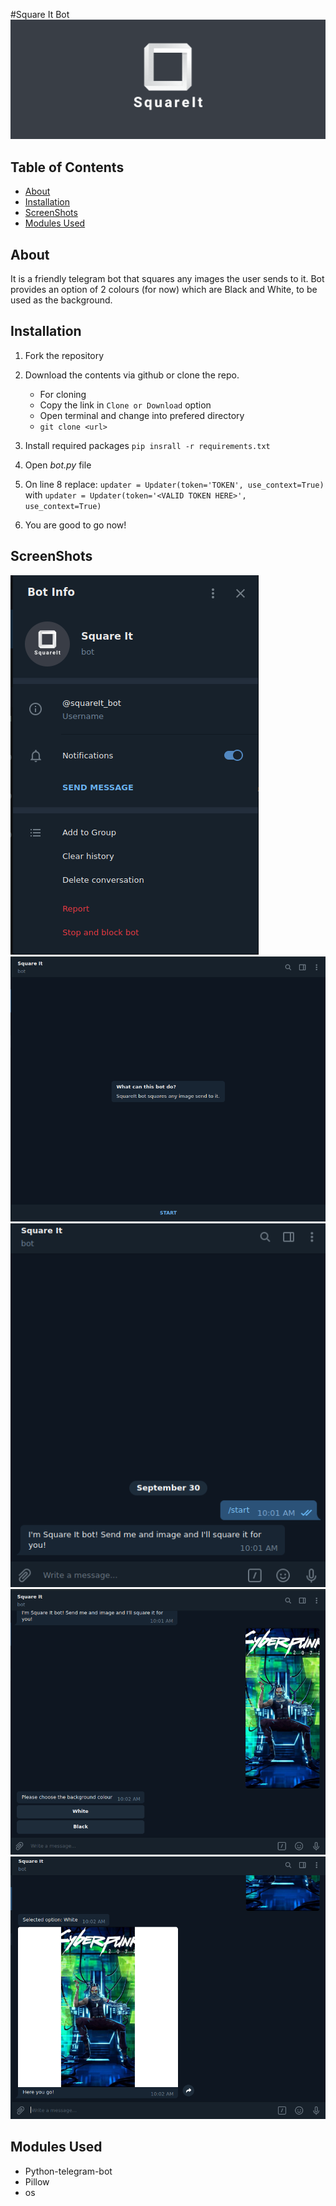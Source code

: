 #Square It Bot
![SquareIt Bot](https://raw.githubusercontent.com/sethiojas/readme_images/master/SquareIt_bot/cover.png)

## Table of Contents
* [About](#about)
* [Installation](#installation)
* [ScreenShots](#screenshots)
* [Modules Used](#modules-used)

## About
It is a friendly telegram bot that squares any images the user sends to it.
Bot provides an option of 2 colours (for now) which are Black and White, to be used as the background.

## Installation

1. Fork the repository

2. Download the contents via github or clone the repo.
	* For cloning 
	* Copy the link in `Clone or Download` option
	* Open terminal and change into prefered directory
	* `git clone <url>`


3. Install required packages
	`pip insrall -r requirements.txt`

4. Open *bot.py* file

5. On line 8 replace:
	`updater = Updater(token='TOKEN', use_context=True)`
	with
	`updater = Updater(token='<VALID TOKEN HERE>', use_context=True)`

6. You are good to go now!

## ScreenShots
![Bot Info](https://github.com/sethiojas/readme_images/blob/master/SquareIt_bot/bot_info.png)
![Main Screen](https://github.com/sethiojas/readme_images/blob/master/SquareIt_bot/bot_screen.png)
![Start](https://github.com/sethiojas/readme_images/blob/master/SquareIt_bot/start.png)
![Sent image and Options](https://github.com/sethiojas/readme_images/blob/master/SquareIt_bot/colour_option.png)
![Square Image](https://github.com/sethiojas/readme_images/blob/master/SquareIt_bot/square_image.png)

## Modules Used
* Python-telegram-bot
* Pillow
* os